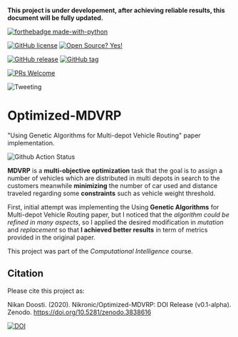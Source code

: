 **This project is under developement, after achieving reliable results, this document will be fully updated.**

[![forthebadge made-with-python](http://ForTheBadge.com/images/badges/made-with-python.svg)](https://www.python.org/)

[![GitHub license](https://img.shields.io/github/license/Nikronic/Optimized-MDVRP.svg)](https://github.com/Nikronic/Optimized-MDVRP/blob/master/LICENSE)
[![Open Source? Yes!](https://badgen.net/badge/Open%20Source%20%3F/Yes%21/blue?icon=github)](https://github.com/Nikronic/badges/)


[![GitHub release](https://img.shields.io/github/release/Nikronic/Optimized-MDVRP.svg)](https://github.com/Nikronic/Optimized-MDVRP/releases/)
[![GitHub tag](https://img.shields.io/github/tag/Nikronic/Optimized-MDVRP.svg)](https://github.com/Nikronic/Optimized-MDVRP/tags/)

[![PRs Welcome](https://img.shields.io/badge/PRs-welcome-brightgreen.svg?style=flat-square)](http://makeapullrequest.com)

![Tweeting](https://img.shields.io/twitter/url/http/shields.io.svg?style=social)






# Optimized-MDVRP
"Using Genetic Algorithms for Multi-depot Vehicle Routing" paper implementation.

![Github Action Status](https://github.com/Nikronic/Optimized-MDVRP/workflows/Python%20package/badge.svg)

**MDVRP** is a **multi-objective optimization** task that the goal is to assign a number of vehicles which are distributed in multi depots in search to the customers meanwhile **minimizing** the number of car used and distance traveled regarding some **constraints** such as vehicle weight threshold.


First, initial attempt was implementing the Using **Genetic Algorithms** for Multi-depot Vehicle Routing paper, but I noticed that the *algorithm could be refined in many aspects*, so I applied the desired modification in *mutation* and *replacement* so that **I achieved better results** in term of metrics provided in the original paper.

This project was part of the *Computational Intelligence* course.

## Citation
Please cite this project as:

Nikan Doosti. (2020). Nikronic/Optimized-MDVRP: DOI Release (v0.1-alpha). Zenodo. https://doi.org/10.5281/zenodo.3838616

[![DOI](https://zenodo.org/badge/DOI/10.5281/zenodo.3838616.svg)](https://doi.org/10.5281/zenodo.3838616)


